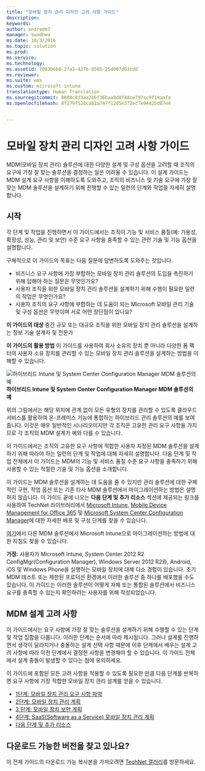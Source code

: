 ```yaml
---
title: "모바일 장치 관리 디자인 고려 사항 가이드"
description: 
keywords: 
author: andredm7
manager: swadhwa
ms.date: 10/3/2016
ms.topic: solution
ms.prod: 
ms.service: 
ms.technology: 
ms.assetid: 7083b6b8-27a3-427b-b505-25d007d63cdd
ms.reviewer: 
ms.suite: ems
ms.custom: microsoft-intune
translationtype: Human Translation
ms.sourcegitcommit: 0808c833aa2b6f36baa8d8f48ce797cc9f18aafa
ms.openlocfilehash: 8f279f528cab2a747f12d5e372ec7e9442bd87e4


---
```


# 모바일 장치 관리 디자인 고려 사항 가이드

MDM(모바일 장치 관리) 솔루션에 대한 다양한 설계 및 구성 옵션을 고려할 때 조직의 요구에 가장 잘 맞는 솔루션을 결정하는 일은 어려울 수 있습니다. 이 설계 가이드는 MDM 설계 요구 사항을 이해하도록 도와주고, 조직의 비즈니스 및 기술 요구에 가장 잘 맞는 MDM 솔루션을 설계하기 위해 진행할 수 있는 일련의 단계와 작업을 자세히 설명합니다. 

## 시작

각 단계 및 작업을 진행하면서 이 가이드에서는 조직이 기능 및 서비스 품질(예: 가용성, 확장성, 성능, 관리 및 보안) 수준 요구 사항을 충족할 수 있는 관련 기술 및 기능 옵션을 설명합니다.

구체적으로 이 가이드의 목표는 다음 질문에 답변하도록 도와주는 것입니다.

- 비즈니스 요구 사항에 가장 부합하는 모바일 장치 관리 솔루션의 도입을 촉진하기 위해 답해야 하는 질문은 무엇인가요?
- 사용자 조직을 위한 모바일 장치 관리 솔루션을 설계하기 위해 수행이 필요한 일련의 작업은 무엇인가요?
- 사용자 조직의 요구 사항에 부합하는 데 도움이 되는 Microsoft 모바일 관리 기술 및 구성 옵션은 무엇이며 서로 어떤 장단점이 있나요?

**이 가이드의 대상** 중간 규모 또는 대규모 조직을 위한 모바일 장치 관리 솔루션을 설계하는 정보 기술 설계자 및 전문가

**이 가이드의 활용 방법** 이 가이드를 사용하여 회사 소유의 장치 뿐 아니라 다양한 폼 팩터의 사용자 소유 장치를 관리할 수 있는 모바일 장치 관리 솔루션을 설계하는 방법을 이해할 수 있습니다.

![하이브리드 Intune 및 System Center Configuration Manager MDM 솔루션의 예](./media/MDM_Figure_01.png)
**하이브리드 Intune 및 System Center Configuration Manager MDM 솔루션의 예**

위의 그림에서는 해당 위치에 관계 없이 모든 유형의 장치를 관리할 수 있도록 클라우드 서비스를 활용하여 온-프레미스 기능에 통합하는 하이브리드 관리 솔루션의 예를 보여 줍니다. 이것은 매우 일반적인 시나리오이지만 각 조직은 고유한 관리 요구 사항을 가지므로 각 조직의 MDM 설계가 예와 다를 수 있습니다.
 
이 가이드에서는 조직의 고유한 요구 사항에 적합한 사용자 지정된 MDM 솔루션을 설계하기 위해 따라야 하는 일련의 단계 및 작업에 대해 자세히 설명합니다. 다음 단계 및 작업 전체에서 이 가이드는 MDM의 기능 및 서비스 품질 수준 요구 사항을 충족하기 위해 사용할 수 있는 적절한 기술 및 기능 옵션을 소개합니다. 

이 가이드는 MDM 솔루션을 설계하는 데 도움을 줄 수 있지만 관리 솔루션에 대한 구체적인 구현, 작업 옵션 또는 기존 타사 MDM 솔루션에서 마이그레이션하는 방법은 설명하지 않습니다. 이 가이드 끝에 나오는 **다음 단계 및 추가 리소스** 섹션에 제공되는 링크를 사용하여 TechNet 라이브러리에서 [Microsoft Intune](/Intune/), [Mobile Device Management for Office 365](https://technet.microsoft.com/library/ms.o365.cc.devicepolicy.aspx) 및 [Microsoft System Center Configuration Manager](https://technet.microsoft.com/library/cc507089.aspx)에 대한 자세한 배포 및 구성 단계를 찾을 수 있습니다.

[여기](https://blogs.technet.microsoft.com/intunesupport/2016/02/10/new-guide-on-how-to-migrate-from-other-mdm-technologies-to-microsoft-intune/)에서 다른 MDM 솔루션에서 Microsoft Intune으로 마이그레이션하는 방법에 대한 지침도 찾을 수 있습니다.

**가정:** 사용자가 Microsoft Intune, System Center 2012 R2 ConfigMgr(Configuration Manager), Windows Server 2012 R2와, Android, iOS 및 Windows Phone을 실행하는 모바일 장치에 대해 다소 경험이 있습니다. 초기 MDM 테스트 또는 제한된 프로덕션 환경에서 이러한 솔루션 중 하나를 배포했을 수도 있습니다. 이 가이드는 이러한 솔루션이 어떻게 자체 또는 통합된 솔루션에서 비즈니스 요구를 충족할 수 있는지 확인하려는 사용자를 위해 작성되었습니다.

## MDM 설계 고려 사항
이 가이드에서는 요구 사항에 가장 잘 맞는 솔루션을 설계하기 위해 수행할 수 있는 단계 및 작업 집합을 다룹니다. 이러한 단계는 순서에 따라 제시됩니다. 그러나 설계를 진행하면서 생각이 달라지거나 충돌하는 설계 선택 사항 때문에 이후 단계에서 배우는 설계 고려 사항에 따라 이전 단계에서 결정한 사항을 변경해야 할 수 있습니다. 이 가이드 전체에서 설계 충돌이 발생할 수 있다는 점에 유의하세요.

이 가이드에 포함된 모든 고려 사항을 적용할 수 있도록 필요한 만큼 다음 단계를 반복하면 요구 사항에 가장 적합한 모바일 장치 관리 설계를 얻을 수 있습니다. 

- [1단계: 모바일 장치 관리 요구 사항 파악](mdm-step-1-identify-your-mobile-device-management-requirements.md)
- [2단계: 모바일 장치 관리 계획](mdm-step-2-plan-for-mobile-device-management.md)
- [3 단계: 모바일 장치 보안 계획](mdm-step-3-plan-enhancing-mobile-devices-protection.md)
- [4단계: SaaS(Software as a Service) 모바일 장치 관리 계획](mdm-step-4-plan-for-software-as-a-service-mobile-device-management.md)
- [다음 단계 및 추가 리소스](mdm-next-steps-and-additional-resources.md)
        
## 다운로드 가능한 버전을 찾고 있나요?
이 전체 가이드의 다운로드 가능 복사본을 가져오려면 [TechNet 갤러리](https://gallery.technet.microsoft.com/Mobile-Device-Management-7d401582)를 방문하세요.



<!--HONumber=Oct16_HO1-->


